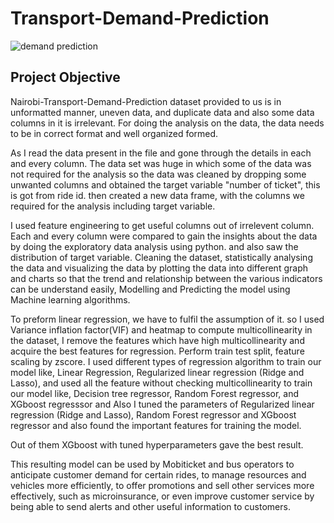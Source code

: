 # Transport-Demand-Prediction


![demand prediction](https://github.com/meyush0/Transport-Demand-Prediction/assets/112842527/b508872d-b956-4d68-9d29-a86af25b4a11)

## Project Objective
Nairobi-Transport-Demand-Prediction dataset provided to us is in unformatted manner, uneven data, and duplicate data and also some data columns in it is irrelevant. For doing the analysis on the data, the data needs to be in correct format and well organized formed.

As I read the data present in the file and gone through the details in each and every column. The data set was huge in which some of the data was not required for the analysis so the data was cleaned by dropping some unwanted columns and obtained the target variable "number of ticket", this is got from ride id. then created a new data frame, with the columns we required for the analysis including target variable.

I used feature engineering to get useful columns out of irrelevent column. Each and every column were compared to gain the insights about the data by doing the exploratory data analysis using python. and also saw the distribution of target variable. Cleaning the dataset, statistically analysing the data and visualizing the data by plotting the data into different graph and charts so that the trend and relationship between the various indicators can be understand easily, Modelling and Predicting the model using Machine learning algorithms.

To preform linear regression, we have to fulfil the assumption of it. so I used Variance inflation factor(VIF) and heatmap to compute multicollinearity in the dataset, I remove the features which have high multicollinearity and acquire the best features for regression. Perform train test split, feature scaling by zscore. I used different types of regression algorithm to train our model like, Linear Regression, Regularized linear regression (Ridge and Lasso), and used all the feature without checking multicollinearity to train our model like, Decision tree regressor, Random Forest regressor, and XGboost regresssor and Also I tuned the parameters of Regularized linear regression (Ridge and Lasso), Random Forest regressor and XGboost regressor and also found the important features for training the model.

Out of them XGboost with tuned hyperparameters gave the best result.

This resulting model can be used by Mobiticket and bus operators to anticipate customer demand for certain rides, to manage resources and vehicles more efficiently, to offer promotions and sell other services more effectively, such as microinsurance, or even improve customer service by being able to send alerts and other useful information to customers.
